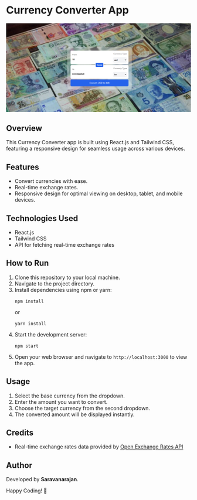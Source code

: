 # Currency Converter App

![Currency App Preview](./Preview.png)


## Overview
This Currency Converter app is built using React.js and Tailwind CSS, featuring a responsive design for seamless usage across various devices.

## Features

- Convert currencies with ease.
- Real-time exchange rates.
- Responsive design for optimal viewing on desktop, tablet, and mobile devices.

## Technologies Used

- React.js
- Tailwind CSS
- API for fetching real-time exchange rates

## How to Run

1. Clone this repository to your local machine.
2. Navigate to the project directory.
3. Install dependencies using npm or yarn:
   ```
   npm install
   ```
   or
   ```
   yarn install
   ```
4. Start the development server:
   ```
   npm start
   ```
5. Open your web browser and navigate to `http://localhost:3000` to view the app.

## Usage

1. Select the base currency from the dropdown.
2. Enter the amount you want to convert.
3. Choose the target currency from the second dropdown.
4. The converted amount will be displayed instantly.

## Credits

- Real-time exchange rates data provided by [Open Exchange Rates API](https://github.com/fawazahmed0/currency-api) 

## Author

Developed by **Saravanarajan**.

Happy Coding! 🚀

